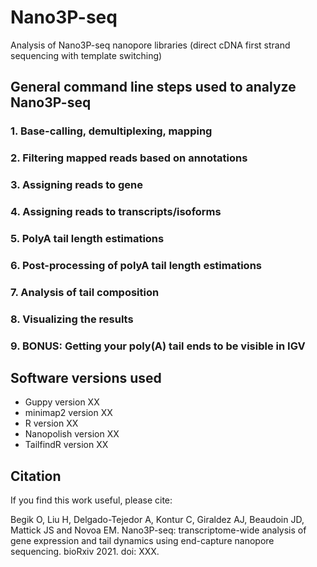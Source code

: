 # Nano3P-seq
Analysis of Nano3P-seq nanopore libraries (direct cDNA first strand sequencing with template switching)

## General command line steps used to analyze Nano3P-seq

### 1. Base-calling, demultiplexing, mapping
### 2. Filtering mapped reads based on annotations
### 3. Assigning reads to gene
### 4. Assigning reads to transcripts/isoforms
### 5. PolyA tail length estimations
### 6. Post-processing of polyA tail length estimations 
### 7. Analysis of tail composition
### 8. Visualizing the results
### 9. BONUS: Getting your poly(A) tail ends to be visible in IGV

## Software versions used

* Guppy version XX
* minimap2 version XX
* R version XX
* Nanopolish version XX
* TailfindR version XX

## Citation
If you find this work useful, please cite: 

Begik O, Liu H, Delgado-Tejedor A, Kontur C, Giraldez AJ, Beaudoin JD, Mattick JS and Novoa EM. Nano3P-seq: transcriptome-wide analysis of gene expression and tail dynamics using end-capture nanopore sequencing. bioRxiv 2021. doi: XXX. 



